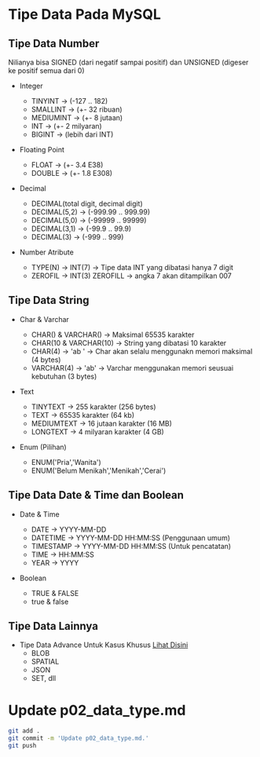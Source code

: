 # Tipe Data Pada MySQL

## Tipe Data Number
Nilianya bisa SIGNED (dari negatif sampai positif) dan UNSIGNED (digeser ke positif semua dari 0)
* Integer
    * TINYINT -> (-127 .. 182)
    * SMALLINT -> (+- 32 ribuan)
    * MEDIUMINT -> (+- 8 jutaan)
    * INT -> (+- 2 milyaran)
    * BIGINT -> (lebih dari INT)

* Floating Point
    * FLOAT -> (+- 3.4 E38)
    * DOUBLE -> (+- 1.8 E308)

* Decimal
    * DECIMAL(total digit, decimal digit)
    * DECIMAL(5,2) -> (-999.99 .. 999.99)
    * DECIMAL(5,0) -> (-99999 .. 99999)
    * DECIMAL(3,1) -> (-99.9 .. 99.9)
    * DECIMAL(3) -> (-999 .. 999)

* Number Atribute
    * TYPE(N) -> INT(7) -> Tipe data INT yang dibatasi hanya 7 digit
    * ZEROFIL -> INT(3) ZEROFILL -> angka 7 akan ditampilkan 007

## Tipe Data String
* Char & Varchar
    * CHAR() & VARCHAR() -> Maksimal 65535 karakter
    * CHAR(10 & VARCHAR(10) -> String yang dibatasi 10 karakter
    * CHAR(4) -> 'ab  ' -> Char akan selalu menggunakn memori maksimal (4 bytes)
    * VARCHAR(4) -> 'ab' -> Varchar menggunakan memori seusuai kebutuhan (3 bytes)

* Text
    * TINYTEXT -> 255 karakter (256 bytes)
    * TEXT -> 65535 karakter (64 kb)
    * MEDIUMTEXT -> 16 jutaan karakter (16 MB)
    * LONGTEXT -> 4 milyaran karakter (4 GB)

* Enum (Pilihan)
    * ENUM('Pria','Wanita')
    * ENUM('Belum Menikah','Menikah','Cerai')

## Tipe Data Date & Time dan Boolean
* Date & Time
    * DATE -> YYYY-MM-DD
    * DATETIME -> YYYY-MM-DD HH:MM:SS (Penggunaan umum)
    * TIMESTAMP -> YYYY-MM-DD HH:MM:SS (Untuk pencatatan)
    * TIME -> HH:MM:SS
    * YEAR -> YYYY

* Boolean
    * TRUE & FALSE
    * true & false

## Tipe Data Lainnya
* Tipe Data Advance Untuk Kasus Khusus [Lihat Disini](https://dev.mysql.com/doc/refman/8.0/en/data-types.html)
    * BLOB
    * SPATIAL
    * JSON
    * SET, dll

##
# Update p02_data_type.md 
```bash
git add .
git commit -m 'Update p02_data_type.md.'
git push

```